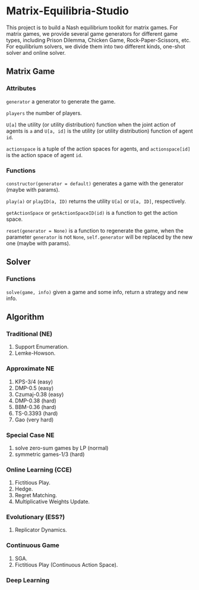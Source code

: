 # Matrix-Equilibria-Studio

This project is to build a Nash equilibrium toolkit for matrix games.
For matrix games, we provide several game generators for different game types, including Prison Dilemma, Chicken Game, Rock-Paper-Scissors, etc.
For equilibrium solvers, we divide them into two different kinds, one-shot solver and online solver.

## Matrix Game

### Attributes

`generator` a generator to generate the game.

`players` the number of players.

`U[a]` the utility (or utility distribution) function when the joint action of agents is `a` and `U[a, id]` is the utility (or utility distribution) function of agent `id`.

`actionspace` is a tuple of the action spaces for agents, and `actionspace[id]` is the action space of agent `id`.

### Functions

`constructor(generator = default)` generates a game with the generator (maybe with params).

`play(a)` or `playID(a, ID)` returns the utility `U[a]` or `U[a, ID]`, respectively.

`getActionSpace` or `getActionSpaceID(id)` is a function to get the action space.

`reset(generator = None)` is a function to regenerate the game, when the parameter `generator` is not `None`, `self.generator` will be replaced by the new one (maybe with params).

## Solver

### Functions

`solve(game, info)` given a game and some info, return a strategy and new info.

## Algorithm

### Traditional (NE)

1. Support Enumeration.
2. Lemke-Howson.

### Approximate NE

1. KPS-3/4 (easy)
2. DMP-0.5 (easy)
3. Czumaj-0.38 (easy)
4. DMP-0.38 (hard)
5. BBM-0.36 (hard)
6. TS-0.3393 (hard)
7. Gao (very hard)

### Special Case NE

1. solve zero-sum games by LP (normal)
2. symmetric games-1/3 (hard)

### Online Learning (CCE)

1. Fictitious Play.
2. Hedge.
3. Regret Matching.
4. Multiplicative Weights Update.

### Evolutionary (ESS?)

1. Replicator Dynamics.

### Continuous Game

1. SGA.
2. Fictitious Play (Continuous Action Space).

### Deep Learning
